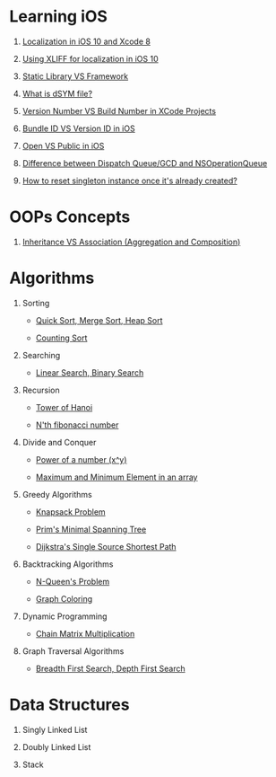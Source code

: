 # Learning iOS

1. [Localization in iOS 10 and Xcode 8](https://github.com/AnirudhDas/AniruddhaDas.github.io/blob/master/iOS/Localization/Localization.md)

2. [Using XLIFF for localization in iOS 10](https://github.com/AnirudhDas/AniruddhaDas.github.io/blob/master/iOS/Using%20Xliff/Using%20XLIFF%20for%20localization%20in%20iOS%2010.md)

3. [Static Library VS Framework](https://github.com/AnirudhDas/AniruddhaDas.github.io/blob/master/iOS/Static%20Library%20VS%20Frameworks/Static%20Library%20VS%20Frameworks.md)

4. [What is dSYM file?](https://github.com/AnirudhDas/AniruddhaDas.github.io/blob/master/iOS/dSYM%20file/What%20is%20dSYM%20file%3F.md)

5. [Version Number VS Build Number in XCode Projects](https://github.com/AnirudhDas/AniruddhaDas.github.io/blob/master/iOS/Version%20Number%20VS%20Build%20Number%20in%20XCode%20Projects/Version%20Number%20VS%20Build%20Number%20in%20XCode%20Projects.md)

6. [Bundle ID VS Version ID in iOS](https://github.com/AnirudhDas/AniruddhaDas.github.io/blob/master/iOS/Bundle%20Id%20VS%20Version%20Id/Bundle%20Id%20VS%20App%20Id%20in%20iOS.md)

7. [Open VS Public in iOS](https://github.com/AnirudhDas/AniruddhaDas.github.io/blob/master/iOS/OpenVsPublic/OpenVsPublic.md)

8. [Difference between Dispatch Queue/GCD and NSOperationQueue](https://github.com/AnirudhDas/AniruddhaDas.github.io/blob/master/iOS/GCDvsNSOperationQueue/GCDvsNSOperationQueue.md)

9. [How to reset singleton instance once it's already created?](https://github.com/AnirudhDas/AniruddhaDas.github.io/blob/master/iOS/ResetSingleton/ResetSingleton.md)

# OOPs Concepts

1. [Inheritance VS Association (Aggregation and Composition)](https://github.com/AnirudhDas/AniruddhaDas.github.io/blob/master/OOPs/Inheritance%20VS%20Association/Inheritance%20VS%20Association%20(Aggregation%20and%20Composition).md)

# Algorithms

1. Sorting
	* [Quick Sort, Merge Sort, Heap Sort](https://github.com/AnirudhDas/AniruddhaDas.github.io/blob/master/Algorithms/Sorting/Quick%20Sort%2C%20Merge%20Sort%2C%20Heap%20Sort/Sorting.md)

	* [Counting Sort](https://github.com/AnirudhDas/AniruddhaDas.github.io/blob/master/Algorithms/Sorting/Counting%20Sort/CountingSort.md)

2. Searching
	* [Linear Search, Binary Search](https://github.com/AnirudhDas/AniruddhaDas.github.io/blob/master/Algorithms/Searching/Search.md)

3. Recursion
	* [Tower of Hanoi](https://github.com/AnirudhDas/AniruddhaDas.github.io/blob/master/Algorithms/Recursion/TowerOfHanoi/Tower%20of%20Hanoi.md)

	* [N'th fibonacci number](https://github.com/AnirudhDas/AniruddhaDas.github.io/blob/master/Algorithms/Recursion/Fibonacci/Fibonacci.md)

4. Divide and Conquer
	* [Power of a number (x^y)](https://github.com/AnirudhDas/AniruddhaDas.github.io/blob/master/Algorithms/Divide%20and%20Conquer/Power/Power.md)

	* [Maximum and Minimum Element in an array](https://github.com/AnirudhDas/AniruddhaDas.github.io/blob/master/Algorithms/Divide%20and%20Conquer/MaxMin/MaxMin.md)

5. Greedy Algorithms
	* [Knapsack Problem](https://github.com/AnirudhDas/AniruddhaDas.github.io/blob/master/Algorithms/Greedy%20Algorithms/Knapsack/Knapsack.md)

	* [Prim's Minimal Spanning Tree](https://github.com/AnirudhDas/AniruddhaDas.github.io/blob/master/Algorithms/Greedy%20Algorithms/Prim/Prim.md)

	* [Dijkstra's Single Source Shortest Path](https://github.com/AnirudhDas/AniruddhaDas.github.io/blob/master/Algorithms/Greedy%20Algorithms/Dijkstra/Dijkstra.md)

6. Backtracking Algorithms
	* [N-Queen's Problem](https://github.com/AnirudhDas/AniruddhaDas.github.io/blob/master/Algorithms/Backtracking%20Algorithms/N%20-%20Queen/N-Queen's%20Problem.md)

	* [Graph Coloring](https://github.com/AnirudhDas/AniruddhaDas.github.io/blob/master/Algorithms/Backtracking%20Algorithms/Graph%20Colouring/Graph%20Coloring%20Algorithm.md)

7. Dynamic Programming
	* [Chain Matrix Multiplication](https://github.com/AnirudhDas/AniruddhaDas.github.io/blob/master/Algorithms/Dynamic%20Programming/Matrix%20Chain/Chain%20Matrix%20Multiplication.md)

8. Graph Traversal Algorithms
	* [Breadth First Search, Depth First Search](https://github.com/AnirudhDas/AniruddhaDas.github.io/blob/master/Algorithms/Graph%20Traversal%20Algorithms/BFS-DFS/BFSDFS.md)

# Data Structures

1. Singly Linked List

2. Doubly Linked List

3. Stack